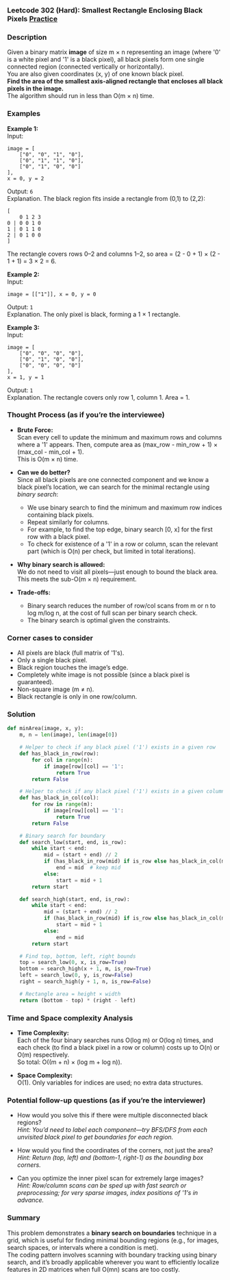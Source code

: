 ### Leetcode 302 (Hard): Smallest Rectangle Enclosing Black Pixels [Practice](https://leetcode.com/problems/smallest-rectangle-enclosing-black-pixels)

### Description  
Given a binary matrix **image** of size m × n representing an image (where '0' is a white pixel and '1' is a black pixel), all black pixels form one single connected region (connected vertically or horizontally).  
You are also given coordinates (x, y) of one known black pixel.  
**Find the area of the smallest axis-aligned rectangle that encloses all black pixels in the image.**  
The algorithm should run in less than O(m × n) time.

### Examples  

**Example 1:**  
Input:  
```
image = [
    ["0", "0", "1", "0"],
    ["0", "1", "1", "0"],
    ["0", "1", "0", "0"]
], 
x = 0, y = 2
```  
Output: `6`  
Explanation. The black region fits inside a rectangle from (0,1) to (2,2):  
```
[
    0 1 2 3
0 | 0 0 1 0
1 | 0 1 1 0
2 | 0 1 0 0
]
```
The rectangle covers rows 0–2 and columns 1–2, so area = (2 - 0 + 1) × (2 - 1 + 1) = 3 × 2 = 6.

**Example 2:**  
Input:  
```
image = [["1"]], x = 0, y = 0
```  
Output: `1`  
Explanation. The only pixel is black, forming a 1 × 1 rectangle.

**Example 3:**  
Input:  
```
image = [
    ["0", "0", "0", "0"],
    ["0", "1", "0", "0"],
    ["0", "0", "0", "0"]
], 
x = 1, y = 1
```  
Output: `1`  
Explanation. The rectangle covers only row 1, column 1. Area = 1.

### Thought Process (as if you’re the interviewee)  

- **Brute Force:**  
  Scan every cell to update the minimum and maximum rows and columns where a '1' appears. Then, compute area as (max_row - min_row + 1) × (max_col - min_col + 1).  
  This is O(m × n) time.

- **Can we do better?**  
  Since all black pixels are one connected component and we know a black pixel’s location, we can search for the minimal rectangle using *binary search*:
  - We use binary search to find the minimum and maximum row indices containing black pixels.
  - Repeat similarly for columns.
  - For example, to find the top edge, binary search [0, x] for the first row with a black pixel.  
  - To check for existence of a '1' in a row or column, scan the relevant part (which is O(n) per check, but limited in total iterations).

- **Why binary search is allowed:**  
  We do not need to visit all pixels—just enough to bound the black area. This meets the sub-O(m × n) requirement.

- **Trade-offs:**  
  - Binary search reduces the number of row/col scans from m or n to log m/log n, at the cost of full scan per binary search check.
  - The binary search is optimal given the constraints.

### Corner cases to consider  
- All pixels are black (full matrix of '1's).
- Only a single black pixel.
- Black region touches the image’s edge.
- Completely white image is not possible (since a black pixel is guaranteed).
- Non-square image (m ≠ n).
- Black rectangle is only in one row/column.

### Solution

```python
def minArea(image, x, y):
    m, n = len(image), len(image[0])

    # Helper to check if any black pixel ('1') exists in a given row
    def has_black_in_row(row):
        for col in range(n):
            if image[row][col] == '1':
                return True
        return False

    # Helper to check if any black pixel ('1') exists in a given column
    def has_black_in_col(col):
        for row in range(m):
            if image[row][col] == '1':
                return True
        return False

    # Binary search for boundary
    def search_low(start, end, is_row):
        while start < end:
            mid = (start + end) // 2
            if (has_black_in_row(mid) if is_row else has_black_in_col(mid)):
                end = mid  # keep mid
            else:
                start = mid + 1
        return start

    def search_high(start, end, is_row):
        while start < end:
            mid = (start + end) // 2
            if (has_black_in_row(mid) if is_row else has_black_in_col(mid)):
                start = mid + 1
            else:
                end = mid
        return start

    # Find top, bottom, left, right bounds
    top = search_low(0, x, is_row=True)
    bottom = search_high(x + 1, m, is_row=True)
    left = search_low(0, y, is_row=False)
    right = search_high(y + 1, n, is_row=False)

    # Rectangle area = height × width
    return (bottom - top) * (right - left)
```

### Time and Space complexity Analysis  

- **Time Complexity:**  
  Each of the four binary searches runs O(log m) or O(log n) times, and each check (to find a black pixel in a row or column) costs up to O(n) or O(m) respectively.  
  So total: O((m + n) × (log m + log n)).

- **Space Complexity:**  
  O(1). Only variables for indices are used; no extra data structures.

### Potential follow-up questions (as if you’re the interviewer)  

- How would you solve this if there were multiple disconnected black regions?  
  *Hint: You’d need to label each component—try BFS/DFS from each unvisited black pixel to get boundaries for each region.*

- How would you find the coordinates of the corners, not just the area?  
  *Hint: Return (top, left) and (bottom-1, right-1) as the bounding box corners.*

- Can you optimize the inner pixel scan for extremely large images?  
  *Hint: Row/column scans can be sped up with fast search or preprocessing; for very sparse images, index positions of '1's in advance.*

### Summary
This problem demonstrates a **binary search on boundaries** technique in a grid, which is useful for finding minimal bounding regions (e.g., for images, search spaces, or intervals where a condition is met).  
The coding pattern involves scanning with boundary tracking using binary search, and it’s broadly applicable wherever you want to efficiently localize features in 2D matrices when full O(mn) scans are too costly.